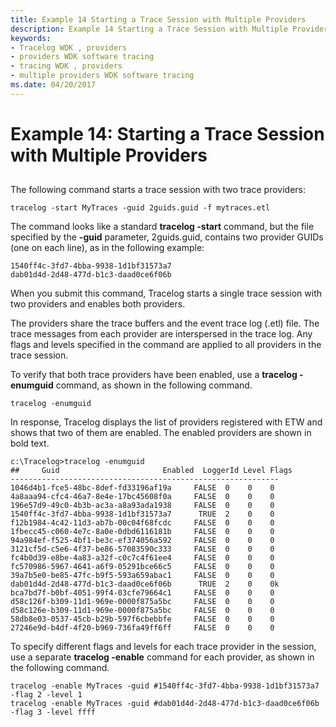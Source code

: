 ```yaml
---
title: Example 14 Starting a Trace Session with Multiple Providers
description: Example 14 Starting a Trace Session with Multiple Providers
keywords:
- Tracelog WDK , providers
- providers WDK software tracing
- tracing WDK , providers
- multiple providers WDK software tracing
ms.date: 04/20/2017
---
```


# Example 14: Starting a Trace Session with Multiple Providers


## <span id="ddk_starting_a_session_with_multiple_providers_tools"></span><span id="DDK_STARTING_A_SESSION_WITH_MULTIPLE_PROVIDERS_TOOLS"></span>


The following command starts a trace session with two trace providers:

```
tracelog -start MyTraces -guid 2guids.guid -f mytraces.etl
```

The command looks like a standard **tracelog -start** command, but the file specified by the **-guid** parameter, 2guids.guid, contains two provider GUIDs (one on each line), as in the following example:

```
1540ff4c-3fd7-4bba-9938-1d1bf31573a7
dab01d4d-2d48-477d-b1c3-daad0ce6f06b
```

When you submit this command, Tracelog starts a single trace session with two providers and enables both providers.

The providers share the trace buffers and the event trace log (.etl) file. The trace messages from each provider are interspersed in the trace log. Any flags and levels specified in the command are applied to all providers in the trace session.

To verify that both trace providers have been enabled, use a **tracelog -enumguid** command, as shown in the following command.

```
tracelog -enumguid
```

In response, Tracelog displays the list of providers registered with ETW and shows that two of them are enabled. The enabled providers are shown in bold text.

```
c:\Tracelog>tracelog -enumguid
##     Guid                       Enabled  LoggerId Level Flags
------------------------------------------------------------
1046d4b1-fce5-48bc-8def-fd33196af19a     FALSE  0    0    0
4a8aaa94-cfc4-46a7-8e4e-17bc45608f0a     FALSE  0    0    0
196e57d9-49c0-4b3b-ac3a-a8a93ada1938     FALSE  0    0    0
1540ff4c-3fd7-4bba-9938-1d1bf31573a7      TRUE  2    0    0
f12b1984-4c42-11d3-ab7b-00c04f68fcdc     FALSE  0    0    0
1fbecc45-c060-4e7c-8a0e-0dbd6116181b     FALSE  0    0    0
94a984ef-f525-4bf1-be3c-ef374056a592     FALSE  0    0    0
3121cf5d-c5e6-4f37-be86-57083590c333     FALSE  0    0    0
fc4b0d39-e8be-4a83-a32f-c0c7c4f61ee4     FALSE  0    0    0
fc570986-5967-4641-a6f9-05291bce66c5     FALSE  0    0    0
39a7b5e0-be85-47fc-b9f5-593a659abac1     FALSE  0    0    0
dab01d4d-2d48-477d-b1c3-daad0ce6f06b      TRUE  2    0    0k
bca7bd7f-b0bf-4051-99f4-03cfe79664c1     FALSE  0    0    0
d58c126f-b309-11d1-969e-0000f875a5bc     FALSE  0    0    0
d58c126e-b309-11d1-969e-0000f875a5bc     FALSE  0    0    0
58db8e03-0537-45cb-b29b-597f6cbebbfe     FALSE  0    0    0
27246e9d-b4df-4f20-b969-736fa49ff6ff     FALSE  0    0    0
```

To specify different flags and levels for each trace provider in the session, use a separate **tracelog -enable** command for each provider, as shown in the following command.

```
tracelog -enable MyTraces -guid #1540ff4c-3fd7-4bba-9938-1d1bf31573a7 -flag 2 -level 1
tracelog -enable MyTraces -guid #dab01d4d-2d48-477d-b1c3-daad0ce6f06b -flag 3 -level ffff
```

 

 





